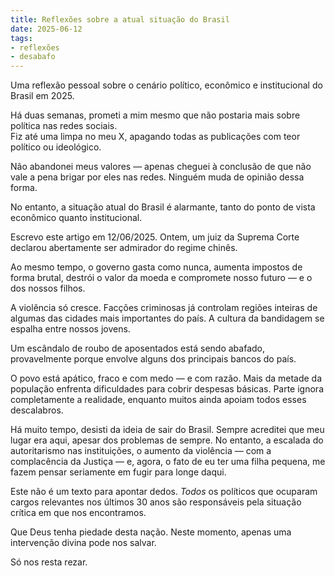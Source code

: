 ```yaml
---
title: Reflexões sobre a atual situação do Brasil
date: 2025-06-12
tags:
- reflexões
- desabafo
---
```

Uma reflexão pessoal sobre o cenário político, econômico e institucional do Brasil em 2025.
<!-- excerpt -->

Há duas semanas, prometi a mim mesmo que não postaria mais sobre política nas redes sociais.  
Fiz até uma limpa no meu X, apagando todas as publicações com teor político ou ideológico.

Não abandonei meus valores — apenas cheguei à conclusão de que não vale a pena brigar por eles nas redes. Ninguém muda de opinião dessa forma.

No entanto, a situação atual do Brasil é alarmante, tanto do ponto de vista econômico quanto institucional.

Escrevo este artigo em 12/06/2025. Ontem, um juiz da Suprema Corte declarou abertamente ser admirador do regime chinês.

Ao mesmo tempo, o governo gasta como nunca, aumenta impostos de forma brutal, destrói o valor da moeda e compromete nosso futuro — e o dos nossos filhos.

A violência só cresce. Facções criminosas já controlam regiões inteiras de algumas das cidades mais importantes do país. A cultura da bandidagem se espalha entre nossos jovens.

Um escândalo de roubo de aposentados está sendo abafado, provavelmente porque envolve alguns dos principais bancos do país.

O povo está apático, fraco e com medo — e com razão. Mais da metade da população enfrenta dificuldades para cobrir despesas básicas. Parte ignora completamente a realidade, enquanto muitos ainda apoiam todos esses descalabros.

Há muito tempo, desisti da ideia de sair do Brasil. Sempre acreditei que meu lugar era aqui, apesar dos problemas de sempre. No entanto, a escalada do autoritarismo nas instituições, o aumento da violência — com a complacência da Justiça — e, agora, o fato de eu ter uma filha pequena, me fazem pensar seriamente em fugir para longe daqui.

Este não é um texto para apontar dedos. *Todos* os políticos que ocuparam cargos relevantes nos últimos 30 anos são responsáveis pela situação crítica em que nos encontramos.

Que Deus tenha piedade desta nação. Neste momento, apenas uma intervenção divina pode nos salvar.

Só nos resta rezar.
